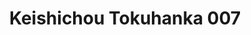 --- 
title: "Keishichou Tokuhanka 007"
publishdate: "2019-5-19T16:48:46+02:00"
src: "https://365manga.net/manga/keishichou-tokuhanka-007"
image: "https://data.365manga.net/images/thumbnails/19281-keishichou-tokuhanka-007.jpg"
description: "From Aerandria Scans: The “Special crime investigation department 007″ includes the most capable and extraordinary investigators and Fuyuki, who also becomes one of its members, is very capable, to. And she is paired with Kuze, a cool and very bishonen detective. Their combination proves to be the most dangerous one the police headquarters had ever seen!"
---